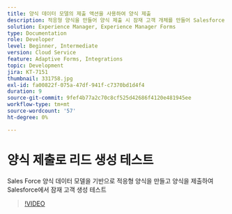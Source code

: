 ```yaml
---
title: 양식 데이터 모델의 제출 액션을 사용하여 양식 제출
description: 적응형 양식을 만들어 양식 제출 시 잠재 고객 개체를 만들어 Salesforce 통합을 테스트합니다.
solution: Experience Manager, Experience Manager Forms
type: Documentation
role: Developer
level: Beginner, Intermediate
version: Cloud Service
feature: Adaptive Forms, Integrations
topic: Development
jira: KT-7151
thumbnail: 331758.jpg
exl-id: fa00822f-075a-47df-941f-c7370bd1d4f4
duration: 9
source-git-commit: 9fef4b77a2c70c8cf525d42686f4120e481945ee
workflow-type: tm+mt
source-wordcount: '57'
ht-degree: 0%

---
```


# 양식 제출로 리드 생성 테스트

Sales Force 양식 데이터 모델을 기반으로 적응형 양식을 만들고 양식을 제출하여 Salesforce에서 잠재 고객 생성 테스트

>[!VIDEO](https://video.tv.adobe.com/v/331758?quality=12&learn=on)
